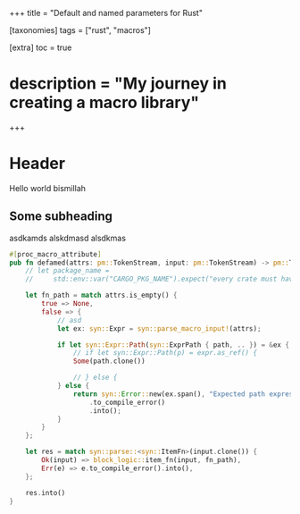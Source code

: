 +++
title = "Default and named parameters for Rust"

[taxonomies]
tags = ["rust", "macros"]

[extra]
toc = true

# description = "My journey in creating a macro library"
+++

# Header

Hello world bismillah

## Some subheading
asdkamds alskdmasd alsdkmas

```rust
#[proc_macro_attribute]
pub fn defamed(attrs: pm::TokenStream, input: pm::TokenStream) -> pm::TokenStream {
    // let package_name =
    //     std::env::var("CARGO_PKG_NAME").expect("every crate must have a package name");

    let fn_path = match attrs.is_empty() {
        true => None,
        false => {
            // asd
            let ex: syn::Expr = syn::parse_macro_input!(attrs);

            if let syn::Expr::Path(syn::ExprPath { path, .. }) = &ex {
                // if let syn::Expr::Path(p) = expr.as_ref() {
                Some(path.clone())

                // } else {
            } else {
                return syn::Error::new(ex.span(), "Expected path expression")
                    .to_compile_error()
                    .into();
            }
        }
    };

    let res = match syn::parse::<syn::ItemFn>(input.clone()) {
        Ok(input) => block_logic::item_fn(input, fn_path),
        Err(e) => e.to_compile_error().into(),
    };

    res.into()
}
```

